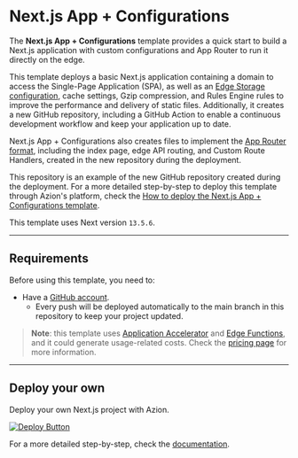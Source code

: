 # Next.js App + Configurations

The **Next.js App + Configurations** template provides a quick start to build a Next.js application with custom configurations and App Router to run it directly on the edge.

This template deploys a basic Next.js application containing a domain to access the Single-Page Application (SPA), as well as an [Edge Storage configuration](https://www.azion.com/en/documentation/products/store/edge-storage/), cache settings, Gzip compression, and Rules Engine rules to improve the performance and delivery of static files. Additionally, it creates a new GitHub repository, including a GitHub Action to enable a continuous development workflow and keep your application up to date.

Next.js App + Configurations also creates files to implement the [App Router format](https://nextjs.org/docs/app), including the index page, edge API routing, and Custom Route Handlers, created in the new repository during the deployment.

This repository is an example of the new GitHub repository created during the deployment. For a more detailed step-by-step to deploy this template through Azion's platform, check the [How to deploy the Next.js App + Configurations template](https://www.azion.com/en/documentation/products/guides/nextjs-app-configurations/).

This template uses Next version `13.5.6`.

---

## Requirements

Before using this template, you need to:

- Have a [GitHub account](https://github.com/signup).
  - Every push will be deployed automatically to the main branch in this repository to keep your project updated.

> **Note**: this template uses [Application Accelerator](https://www.azion.com/en/documentation/products/build/edge-application/application-accelerator/) and [Edge Functions](https://www.azion.com/en/documentation/products/build/edge-application/edge-functions/), and it could generate usage-related costs. Check the [pricing page](https://www.azion.com/en/pricing/) for more information.

---

## Deploy your own

Deploy your own Next.js project with Azion.

[![Deploy Button](/static/button.png)](https://console.azion.com/create/nextjs/nextjs-app-configurations "Deploy with Azion")

For a more detailed step-by-step, check the [documentation](https://www.azion.com/en/documentation/products/guides/nextjs-app-configurations/).
